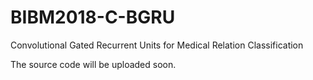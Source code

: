 # BIBM2018-C-BGRU
Convolutional Gated Recurrent Units for Medical Relation Classification

The source code will be uploaded soon.
